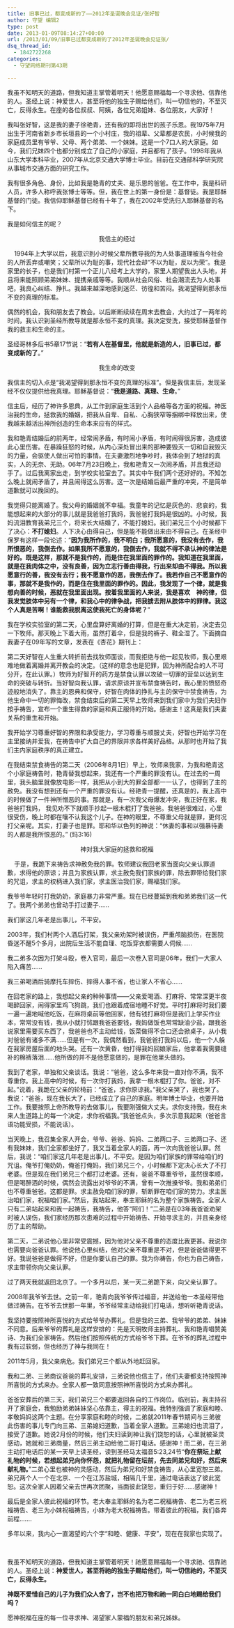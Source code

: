 ```yaml
---
title: 旧事已过，都变成新的了——2012年圣诞晚会见证/张好智
author: 守望 编辑2
type: post
date: 2013-01-09T08:14:27+00:00
url: /2013/01/09/旧事已过都变成新的了2012年圣诞晚会见证张/
dsq_thread_id:
  - 1842722268
categories:
  - 守望网络期刊第43期

---
```

我虽不知明天的道路，但我知道主掌管着明天！他愿意赐福每一个寻求他、信靠他的人。圣经上说：神爱世人，甚至将他的独生子赐给他们，叫一切信他的，不至灭亡，反得永生。<!--more-->在座的各位叔叔、阿姨，各位兄弟姐妹、各位朋友，大家好！

我叫张好智，这是我的妻子徐艳青，还有我的即将出世的孩子乐恩。我1975年7月出生于河南省新乡市长垣县的一个小村庄，我的祖辈、父辈都是农民，小时候我的家庭成员里有爷爷、父母、两个弟弟、一个妹妹。这是一个7口人的大家庭。如今，我们兄妹四个也都分别成立了自己的小家庭，并且都有了孩子。1998年我从山东大学本科毕业，2007年从北京交通大学博士毕业。目前在交通部科学研究院从事城市交通方面的研究工作。

我有很多角色、身份，比如我是艳青的丈夫、是乐恩的爸爸。在工作中，我是科研人员，许多人称呼我张博士等等。但，我在世上的第一身份是：基督徒。我是耶稣基督的门徒。我信仰耶稣基督已经有十年了，我在2002年受洗归入耶稣基督的名下。

我是如何信主的呢？

<p align="center">
  我信主的经过
</p>

    1994年上大学以后，我意识到小时候父辈所教导我的为人处事道理被当今社会的人所丢弃或嘲笑；父辈所以为耻的事，现代社会却“不以为耻，反以为荣”。我是家里的长子，也是我们村第一个正儿八经考上大学的，家里人期望我出人头地，并且将来能照顾弟弟妹妹、提携亲戚等等。我顺从社会风俗、社会潮流去为人处事吧，我良心纠结、挣扎。我越来越深地感到迷茫、彷徨和苦闷。我渴望得到那永恒不变的真理的标准。

偶然的机会，我和朋友去了教会。以后断断续续在周末去教会，大约过了一两年的时间，我认识到圣经所教导就是那永恒不变的真理。我决定受洗，接受耶稣基督作我的救主和生命的主。

圣经哥林多后书5章17节说：“**若有人在基督里，他就是新造的人，旧事已过，都变成新的了**。”

<p align="center">
  我生命的改变
</p>

我信主的切入点是“我渴望得到那永恒不变的真理的标准”。但是我信主后，发现圣经不仅仅提供给我真理。耶稣基督说：“**我是道路、真理、生命**。”

信主后，经历了神许多恩典，从工作到家庭生活到个人品格等各方面的祝福。神医治我的生命，拯救我的婚姻，把我从自卑、自私、心胸狭窄等捆绑中释放出来，使我越来越活出神所创造的生命本来应有的样式。

我和艳青结婚后的前两年，经常闹矛盾，有时闹小矛盾，有时闹得很厉害，造成彼此心里伤害。在暴躁狂怒的时候，从内心深处冒出来的那种要毁灭一切和自我毁灭的力量，会驱使人做出可怕的事情。在夫妻激烈地争吵时，我体会到了地狱的真实，人的无奈、无助。06年7月23日晚上，我和艳青又一次闹矛盾，并且我还动手了。过后我离家出走，到学校实验室去了。其实中午我们两个还好好的。不知怎么晚上就闹矛盾了，并且闹得这么厉害。这一次是结婚后最严重的冲突，不是简单道歉就可以挽回的。

我觉得只能离婚了。我父母的婚姻就不幸福。我童年的记忆是灰色的、悲哀的，我能想起来的大部分的事儿就是我爸爸打我妈，我爸爸打我妈是很凶的。小时候，我妈流泪教育我弟兄三个，将来长大结婚了，不能打媳妇。我们弟兄三个小时候都下了决心：**不打媳妇**。人下决心由得自己，但是能不能做出来由不得自己。在圣经中保罗有这样一段论述：“**因为我所作的，我不明白；我所愿意的，我没有去作，我所恨恶的，我倒去作。如果我所不愿意的，我倒去作，我就不得不承认神的律法是好的。既是这样，那就不是我作的，而是住在我里面的罪作的。我知道在我里面，就是在我肉体之中，没有良善，因为立志行善由得我，行出来却由不得我。所以我愿意行的善，我没有去行；我不愿意作的恶，我倒去作了。我若作自己不愿意作的事，那就不是我作的，而是住在我里面的罪作的。因此，我发现了一个律，就是我想向善的时候，恶就在我里面出现。按着我里面的人来说，我是喜欢　神的律，但我发觉肢体中另有一个律，和我心中的律争战，把我掳去附从肢体中的罪律。我这个人真是苦啊！谁能救我脱离这使我死亡的身体呢？**”

我在学校实验室的第二天，心里盘算好离婚的打算，但是在重大决定前，决定去见一下牧师。那天晚上下着大雨，虽然打着伞，但是我的裤子、鞋全湿了。下面摘自我妻子在09年写的文章，发表在《杏花》期刊上：

第二天好智在人生重大转折前去找牧师面谈，而我拒绝与他一起见牧师，我心里艰难地做着离婚并离开教会的决定。（这样的意念也是犯罪，因为神所配合的人不可分开，在此认罪。）牧师为好智开的药方是禁食认罪以攻破一切罪的营垒以达到生命的突破与转折。当好智向我认罪，请求原谅并宣布禁食祷告时，我心里的愤怒奇迹般地消失了。靠主的恩典和保守，好智在肉体的挣扎与主的保守中禁食祷告，为他生命中一切的罪悔改，禁食结束后的第二天早上牧师来到我们家中为我们夫妇作按手祷告，宣布一个重生得救的家庭和真正服侍的开始。感谢主！这真是我们夫妻关系的重生和开始。

我开始学习尊重好智的界限和承受能力，学习尊重与顺服丈夫，好智也开始学习在主里接纳并爱我，在祷告中扩大自己的界限并求各样美好品格。从那时也开始了我们主内家庭秩序的真正建立。

在我结束禁食祷告的第二天（2006年8月1日）早上，牧师来我家，为我和艳青这个小家庭祷告时，艳青替我想起来，我还有一个严重的罪没有认。在过去的一周里，我头脑里就像放电影一样，我把从小到大的罪全部都一一认了，也得到了主的赦免。我没有想到还有一个严重的罪没有认。经艳青一提醒，还真是的，我上高中的时候做了一件神所憎恶的事。那就是，有一次我父母爆发冲突，我正好在家，我爸爸打我妈， 我见劝不下就顺手抄起一根木棍打了我爸爸。我爸爸很难过，心里很受伤，晚上时都在嚷不认我这个儿子。在神的眼里，不尊重父母就是罪，更何况打父亲呢。其实，打妻子也是罪。耶和华以色列的神说：“休妻的事和以强暴待妻的人都是我所恨恶的。” (玛3:16)

<p align="center">
  神对我大家庭的拯救和祝福
</p>

    于是，我跪下来祷告求神赦免我的罪。牧师建议我回老家当面向父亲认罪道歉，求得他的原谅；并且为家族认罪，求主赦免我们家族的罪，除去罪带给我们家的咒诅，求主的权柄进入我们家，求主医治我们家，赐福我们家。

我爷爷年轻时打我奶奶，家庭暴力非常严重。现在已经蔓延到我和弟弟我们这一代了。我两个弟弟也曾动手打过妻子……

我们家这几年老是出事儿，不平安。

2003年，我们村两个人酒后打架，我父亲劝架时被误伤，严重颅脑损伤，在医院昏迷不醒5个多月，出院后生活不能自理、吃饭穿衣都需要人伺候……

我二弟多次因为打架斗殴，卷入官司，最后一次卷入官司是06年，我们一大家人陷入痛苦……

我三弟喝酒后骑摩托车摔伤、摔得人事不省，也让家人不省心……

在回老家的路上，我想起父亲的种种事情——父亲爱喝酒、打麻将、常常深更半夜喝醉回家，闹得家里鸡飞狗跳，我们也跟着成宿地睡不好觉。平时打麻将时我们要一遍一遍地喊他吃饭，在麻将桌前等他回家，他有钱打麻将但是我们上学买作业本，常常没有钱，我从小就打怵跟我爸爸要钱，我妈做饭也常常缺油少盐，跟我爸说家里需要买东西了，我爸爸也不主动给钱，饭菜做得不合口还会掀桌子，从小我对爸爸有诸多不满……但是有一次，我偶然看到，我爸爸打我妈以后，他一个人躲在我家房屋后面的地头哭。还有一次黄昏，他打得我妈回娘家后，他拿着我需要缝补的棉裤落泪……他所做的并不是他愿意做的，是罪在他里头做的。

我到了老家，单独和父亲谈话。我说：“爸爸，这么多年来我一直对你不满，我不尊重你。我上高中的时候，有一次你打我妈，我拿一根木棍打了你。爸爸，对不起。”说着，我跪在父亲的轮椅前：“爸爸，求你原谅我。”我父亲哭了，我也哭了。我说：“爸爸，现在我长大了，已经成立了自己的家庭。明年博士毕业，也要开始工作。我要按照上帝所教导的去做事儿，我要刚强做大丈夫。求你支持我，我在未来人生道路上的每一个决定，求你祝福我。”我爸爸点头，多次示意我起来（爸爸言语功能受损，不能说话）。

当天晚上，我召集全家人开会，爷爷、爸爸、妈妈、二弟两口子、三弟两口子、还有我妹妹，我们全家都坐好了，我又当着全家人的面，再一次向我爸爸认罪。然后，我说：“咱们家这几年老是出事儿，不平安。是因为咱们家族的罪带给咱们的咒诅。俺爷打俺奶奶，俺爸打俺妈，我们弟兄三个，小时候都下定决心长大了不打老婆。但是现在我们弟兄三个都打过老婆。还有，爸爸不尊重爷爷，虽然很孝顺，但是喝醉酒的时候，偶然会流露出对爷爷的不满，曾有一次推搡爷爷。我和弟弟们也不尊重爸爸。这都是罪。求主赦免咱们家的罪，斩断罪在咱们家的势力。求主医治咱们家，祝福咱们家。”然后，我站起来，奉主耶稣的名为整个家族祷告。全家人只有二弟站起来和我一起祷告，我祷告，他答“阿们！”二弟是在03年我爸爸劝架时被人误伤，我们家经历那次患难的过程中开始祷告、开始寻求主的，并且亲身经历了主的帮助。

第二天，二弟说他心里非常受震撼，因为他对父亲不尊重的态度比我更甚。我说你也需要向爸爸认罪。他说他心里纠结，他对父亲不尊重是不对，但是爸爸做得更不好。我说爸爸是做得不好，但是你要认自己的罪。我为你祷告，你也为自己祷告，求主带领你向父亲认罪。

过了两天我就返回北京了。一个多月以后，某一天二弟跪下来，向父亲认罪了。

2008年我爷爷去世。之前一年，艳青向我爷爷传过福音，并送给他一本圣经带他做过祷告。在爷爷去世那一年里，爷爷经常主动给我们打电话，想听听艳青说话。

我坚持要按照神所喜悦的方式给爷爷办葬礼。但是我的三弟、我爷爷的弟弟、妹妹不同意。后来爷爷的葬礼是这样安排的：先是天明牧师主持葬礼、我和艳青唱赞美诗、为我们全家祷告。然后他们按照传统的方式给爷爷下葬。在爷爷的葬礼过程中我有过软弱，但也经历了神与我同在！

2011年5月，我父亲病危。我们弟兄三个都从外地赶回家。

我和二弟、三弟商议爸爸的葬礼安排，三弟说他也信主了，他们夫妻都支持按照神所喜悦的方式来办。全家人都一致同意按照神所喜悦的方式来办葬礼。

爸爸安葬后的第三天，我们弟兄三个都要返回各自的工作岗位。临别前，我主持召开了家庭会，我勉励弟弟妹妹坚心依靠主，得主的祝福。我特别强调了家庭和睦、孝敬妈妈这两个主题。在分享家庭和睦的时候，二弟就2011年春节期间与三弟彼此伤害的事儿专门向三弟、三弟媳妇道歉，当着全家人道歉。三弟媳妇也流泪了，接受了道歉。她说2月份的时候，他们夫妇读到神让我们饶恕的话，心里就被圣灵感动，她就和三弟商量，然后三弟主动给他二哥打电话。感谢神！而二弟，在三弟主动打电话后的某一天早上读圣经，读到圣经马太福音5:23,24节“**你在祭坛上献礼物的时候，若想起弟兄向你怀怨，就把礼物留在坛前，先去同弟兄和好，然后来献礼物。**”二弟心里也被神的灵感动，然后为弟兄和好禁食祷告，从心里宽恕三弟。弟兄两个人一个在北京、一个在江苏盐城，相隔几千里，通过电话表达了彼此宽恕。这次全家人因着父亲去世再次团聚，当面彼此饶恕，重归于好……感谢神！

最后是全家人彼此祝福的环节。老大奉主耶稣的名为老二祝福祷告、老二为老三祝福祷告、老三为小妹祝福祷告，小妹为老大祝福祷告。带着彼此的祝福，我们各奔前程…….

多年以来，我内心一直渴望的六个字“和睦、健康、平安”，现在在我家也实现了。

&nbsp;

我虽不知明天的道路，但我知道主掌管着明天！祂愿意赐福每一个寻求祂、信靠祂的人。圣经上说：**神爱世人，甚至将祂的独生子赐给他们，叫一切信祂的，不至灭亡，反得永生。**

**神既不爱惜自己的儿子为我们众人舍了，岂不也把万物和祂一同白白地赐给我们吗？**

愿神祝福在座的每一位寻求神、渴望家人蒙福的朋友和弟兄姊妹。

&nbsp;

&nbsp;